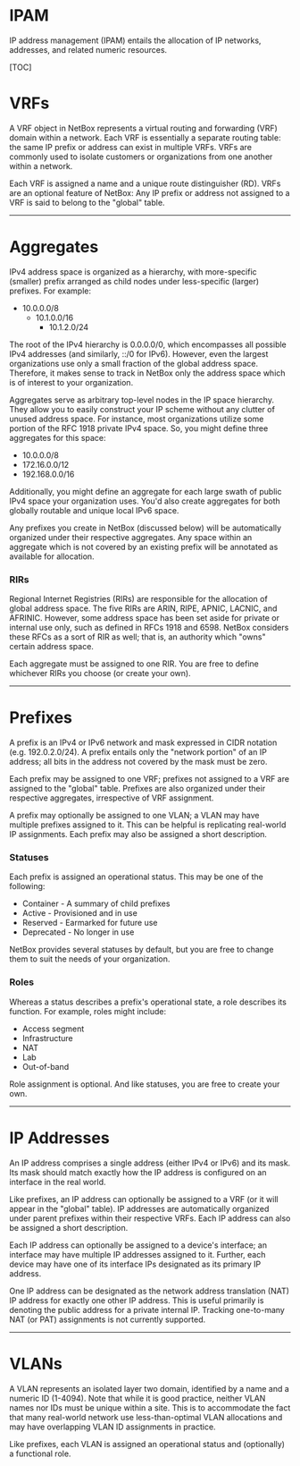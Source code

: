 <h1>IPAM</h1>

IP address management (IPAM) entails the allocation of IP networks, addresses, and related numeric resources.

[TOC]

# VRFs

A VRF object in NetBox represents a virtual routing and forwarding (VRF) domain within a network. Each VRF is essentially a separate routing table: the same IP prefix or address can exist in multiple VRFs. VRFs are commonly used to isolate customers or organizations from one another within a network.

Each VRF is assigned a name and a unique route distinguisher (RD). VRFs are an optional feature of NetBox: Any IP prefix or address not assigned to a VRF is said to belong to the "global" table.

---

# Aggregates

IPv4 address space is organized as a hierarchy, with more-specific (smaller) prefix arranged as child nodes under less-specific (larger) prefixes. For example:

* 10.0.0.0/8
    * 10.1.0.0/16
        * 10.1.2.0/24

The root of the IPv4 hierarchy is 0.0.0.0/0, which encompasses all possible IPv4 addresses (and similarly, ::/0 for IPv6). However, even the largest organizations use only a small fraction of the global address space. Therefore, it makes sense to track in NetBox only the address space which is of interest to your organization.

Aggregates serve as arbitrary top-level nodes in the IP space hierarchy. They allow you to easily construct your IP scheme without any clutter of unused address space. For instance, most organizations utilize some portion of the RFC 1918 private IPv4 space. So, you might define three aggregates for this space:

* 10.0.0.0/8
* 172.16.0.0/12
* 192.168.0.0/16

Additionally, you might define an aggregate for each large swath of public IPv4 space your organization uses. You'd also create aggregates for both globally routable and unique local IPv6 space.

Any prefixes you create in NetBox (discussed below) will be automatically organized under their respective aggregates. Any space within an aggregate which is not covered by an existing prefix will be annotated as available for allocation.

### RIRs

Regional Internet Registries (RIRs) are responsible for the allocation of global address space. The five RIRs are ARIN, RIPE, APNIC, LACNIC, and AFRINIC. However, some address space has been set aside for private or internal use only, such as defined in RFCs 1918 and 6598. NetBox considers these RFCs as a sort of RIR as well; that is, an authority which "owns" certain address space.

Each aggregate must be assigned to one RIR. You are free to define whichever RIRs you choose (or create your own).

---

# Prefixes

A prefix is an IPv4 or IPv6 network and mask expressed in CIDR notation (e.g. 192.0.2.0/24). A prefix entails only the "network portion" of an IP address; all bits in the address not covered by the mask must be zero.

Each prefix may be assigned to one VRF; prefixes not assigned to a VRF are assigned to the "global" table. Prefixes are also organized under their respective aggregates, irrespective of VRF assignment.

A prefix may optionally be assigned to one VLAN; a VLAN may have multiple prefixes assigned to it. This can be helpful is replicating real-world IP assignments. Each prefix may also be assigned a short description.

### Statuses

Each prefix is assigned an operational status. This may be one of the following:

* Container - A summary of child prefixes
* Active - Provisioned and in use
* Reserved - Earmarked for future use
* Deprecated - No longer in use

NetBox provides several statuses by default, but you are free to change them to suit the needs of your organization.

### Roles

Whereas a status describes a prefix's operational state, a role describes its function. For example, roles might include:

* Access segment
* Infrastructure
* NAT
* Lab
* Out-of-band

Role assignment is optional. And like statuses, you are free to create your own.

---

# IP Addresses

An IP address comprises a single address (either IPv4 or IPv6) and its mask. Its mask should match exactly how the IP address is configured on an interface in the real world.

Like prefixes, an IP address can optionally be assigned to a VRF (or it will appear in the "global" table). IP addresses are automatically organized under parent prefixes within their respective VRFs. Each IP address can also be assigned a short description.

Each IP address can optionally be assigned to a device's interface; an interface may have multiple IP addresses assigned to it. Further, each device may have one of its interface IPs designated as its primary IP address.

One IP address can be designated as the network address translation (NAT) IP address for exactly one other IP address. This is useful primarily is denoting the public address for a private internal IP. Tracking one-to-many NAT (or PAT) assignments is not currently supported.

---

# VLANs

A VLAN represents an isolated layer two domain, identified by a name and a numeric ID (1-4094). Note that while it is good practice, neither VLAN names nor IDs must be unique within a site. This is to accommodate the fact that many real-world network use less-than-optimal VLAN allocations and may have overlapping VLAN ID assignments in practice.

Like prefixes, each VLAN is assigned an operational status and (optionally) a functional role.
